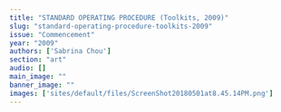 ```yaml
---
title: "STANDARD OPERATING PROCEDURE (Toolkits, 2009)"
slug: "standard-operating-procedure-toolkits-2009"
issue: "Commencement"
year: "2009"
authors: ['Sabrina Chou']
section: "art"
audio: []
main_image: ""
banner_image: ""
images: ['sites/default/files/ScreenShot20180501at8.45.14PM.png']
---
```


